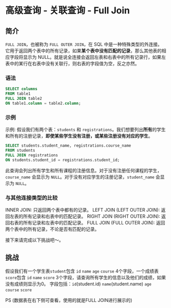 # 高级查询 - 关联查询 - Full Join

## 简介

`FULL JOIN`，也被称为 `FULL OUTER JOIN`，在 SQL 中是一种特殊类型的外连接。它用于返回两个表中的所有记录，如果**某个表中没有匹配的记录**，那么其他表的相应字段将显示为 NULL。就是说全连接会返回左表和右表中的所有记录行，如果左表中的某行在右表中没有关联行，则右表的字段值为空，反之亦然。

### 语法

```sql
SELECT columns 
FROM table1 
FULL JOIN table2 
ON table1.column = table2.column;
```

### 示例

示例: 假设我们有两个表：`students` 和 `registrations`。我们想要列出**所有**的学生和所有的注册记录，**即使某些学生没有注册，或某些注册没有对应的学生**。

```sql
SELECT students.student_name, registrations.course_name
FROM students
FULL JOIN registrations
ON students.student_id = registrations.student_id;
```

此查询会列出所有学生和所有课程的注册信息。对于没有注册任何课程的学生，`course_name` 会显示为 `NULL`。对于没有对应学生的注册记录，`student_name` 会显示为 `NULL`。

### 与其他连接类型的比较

INNER JOIN: 只返回两个表中都有的记录。 
LEFT JOIN (LEFT OUTER JOIN): 返回左表的所有记录和右表中的匹配记录。 
RIGHT JOIN (RIGHT OUTER JOIN): 返回右表的所有记录和左表中的匹配记录。 
FULL JOIN (FULL OUTER JOIN): 返回两个表中的所有记录，不论是否有匹配的记录。

接下来请完成以下挑战吧～。

## 挑战

假设我们有一个学生表`student`包含 `id` `name` `age` `course` 4个字段，一个成绩表`score`包含 `id` `name` `score` 3个字段，请查询所有学生的信息以及他们的成绩，如果没有成绩则显示为0。 
字段包括：`id`(student.id) `name`(student.name) `age` `course` `score`

PS (数据表在右下侧可查看，使用的就是FULL JOIN进行展示的)







